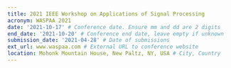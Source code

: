 ```yaml
---
title: 2021 IEEE Workshop on Applications of Signal Processing
acronym: WASPAA 2021
date: '2021-10-17' # Conference date. Ensure mm and dd are 2 digits
end_date: '2021-10-20' # Conference end date, leave empty if unknown
submission_date: '2021-04-28' # Date of submissions
ext_url: www.waspaa.com # External URL to conference website
location: Mohonk Mountain House, New Paltz, NY, USA # City, Country
---
```

